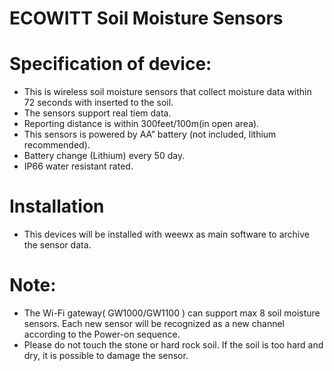 # ECOWITT Soil Moisture Sensors

# Specification of device: 
- This is wireless soil moisture sensors that collect moisture data within 72 seconds with inserted to the soil.
- The sensors support real tiem data. 
- Reporting distance is within 300feet/100m(in open area). 
- This sensors is powered by  AA” battery (not included, lithium recommended).
- Battery change (Lithium) every 50 day.
- IP66 water resistant rated.

# Installation
- This devices will be installed with weewx as main software to archive the sensor data.

# Note:
- The Wi-Fi gateway( GW1000/GW1100 ) can support max 8 soil moisture sensors. Each new sensor will be recognized as a new channel according to the Power-on sequence.
- Please do not touch the stone or hard rock soil. If the soil is too hard and dry, it is possible to damage the sensor. 
